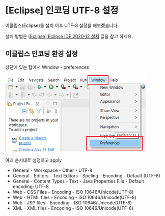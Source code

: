 # [Eclipse] 인코딩 UTF-8 설정

이클립스(Eclipse)를 설치 이후 UTF-8 설정을 해보겠습니다.

설치 방법은 [[Eclipse] Eclipse IDE 2020‑12 설치](https://poetic-code.tistory.com/category/Tools/Eclipse) 글을 참고 하세요.



## 이클립스 인코딩 환경 설정

상단에 있는 탭에서 Window - preferences

![인코딩설정1](인코딩설정1.png)



아래 순서대로 설정하고 apply 

* General - Workspace - Other - UTF-8
* General - Editors - Text Editors - Speling - Encoding - Default (UTF-8)
* General - Content Types - Text - Java Properties File - Default encoding: UTF-8
* Web - CSS Files - Encoding - ISO 10646/Unicode(UTF-8)
* Web - HTML files - Encoding - ISO 10646/Unicode(UTF-8)
* Web - JSP files - Encoding - ISO 10646/Unicode(UTF-8)
* XML - XML files - Encoding - ISO 10646/Unicode(UTF-8)





